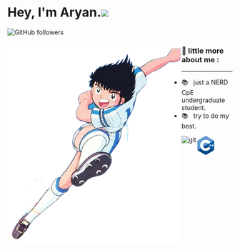 # Hey, I'm Aryan.<img src="https://media.giphy.com/media/WUlplcMpOCEmTGBtBW/giphy.gif" width="30">


<!-- [![Linkedin: anmol](https://img.shields.io/badge/-anmol-blue?style=flat-square&logo=Linkedin&logoColor=white&link=https://www.linkedin.com/in/anmol-p-singh/)](https://www.linkedin.com/in//) -->

<!-- [![website](https://img.shields.io/badge/Website-46a2f1.svg?&style=flat-square&logo=Google-Chrome&logoColor=white&link=https://anmolsingh.me/)](https:/.me/) -->

![GitHub followers](https://img.shields.io/github/followers/aryansabet?label=Follow&style=social)


<img src="subasa.png"
     alt="soobaasaa"
     style="float: left;" />
     

### 🧐 little more about me :
***
- 📚 &nbsp; just a NERD CpE undergraduate student.  
- 📚 &nbsp; try to do my best.  

<img src="https://raw.githubusercontent.com/rahul-jha98/github_readme_icons/main/language_and_tools/square/git-scm/git-scm.svg" style="float: left;" alt="git" height='42px'>
<img src="https://raw.githubusercontent.com/github/explore/80688e429a7d4ef2fca1e82350fe8e3517d3494d/topics/cpp/cpp.png" style="float: left;" alt="cpp" height='42px'>



<!-- - 📫 &nbsp; Feel free to ping me on [LinkedIn](https://www.linkedin.com/in//) -->
<!-- - 📝 &nbsp; Checkout my [resume](https://drive.google.com/) -->

